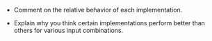 * Comment on the relative behavior of each implementation.

* Explain why you think certain implementations perform better than others
  for various input combinations.
